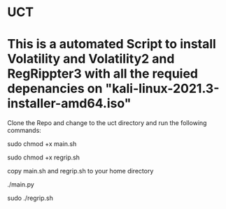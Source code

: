 # UCT
# This is a automated Script to install Volatility and Volatility2 and RegRippter3 with all the requied depenancies on "kali-linux-2021.3-installer-amd64.iso"

Clone the Repo and change to the uct directory and run the following commands:

sudo chmod +x main.sh

sudo chmod +x regrip.sh

copy main.sh and regrip.sh to your home directory

./main.py

sudo ./regrip.sh
